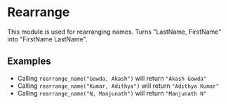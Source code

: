 Rearrange
============

This module is used for rearranging names.
Turns "LastName, FirstName" into "FirstName LastName".
## Examples

* Calling `rearrange_name("Gowda, Akash")` will return `"Akash Gowda"`
* Calling `rearrange_name("Kumar, Adithya")` will return `"Adithya Kumar"`
* Calling `rearrange_name("N, Manjunath")` will return `"Manjunath N"`
